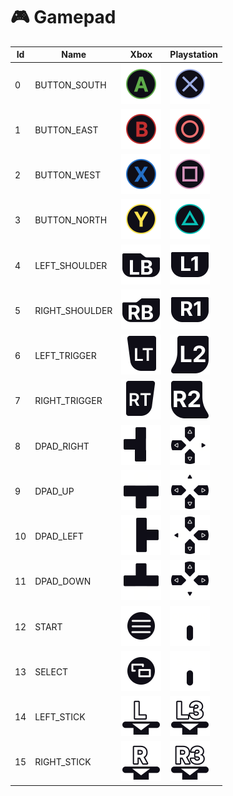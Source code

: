 # 🎮 Gamepad

| Id | Name            | Xbox                                                                                     | Playstation                                                                               |
| -- | --------------- | ---------------------------------------------------------------------------------------- | ----------------------------------------------------------------------------------------- |
| 0  | BUTTON\_SOUTH   | <img src="../.gitbook/assets/T_X_A_Color_Alt.png" alt="" width="64" height="64">           | <img src="../.gitbook/assets/T_P5_Cross_Color_Alt.png" alt="" width="64" height="64">       |
| 1  | BUTTON\_EAST    | <img src="../.gitbook/assets/T_X_B_Color_Alt.png" alt="" width="64" height="64">           | <img src="../.gitbook/assets/T_P5_Circle_Color_Alt.png" alt="" width="64" height="64">      |
| 2  | BUTTON\_WEST    | <img src="../.gitbook/assets/T_X_X_Color_Alt.png" alt="" width="64" height="64">           | <img src="../.gitbook/assets/T_P5_Square_Color_Alt.png" alt="" width="64" height="64">      |
| 3  | BUTTON\_NORTH   | <img src="../.gitbook/assets/T_X_Y_Color_Alt.png" alt="" width="64" height="64">           | <img src="../.gitbook/assets/T_P5_Triangle_Color_Alt.png" alt="" width="64" height="64">    |
| 4  | LEFT\_SHOULDER  | <img src="../.gitbook/assets/T_X_LB_Alt.png" alt="" width="64" height="64">                | <img src="../.gitbook/assets/T_P5_L1_Alt.png" alt="" width="64" height="64">                |
| 5  | RIGHT\_SHOULDER | <img src="../.gitbook/assets/T_X_RB_Alt.png" alt="" width="64" height="64">                | <img src="../.gitbook/assets/T_P5_R1_Alt.png" alt="" width="64" height="64">                |
| 6  | LEFT\_TRIGGER   | <img src="../.gitbook/assets/T_X_LT_Alt.png" alt="" width="64" height="64">                | <img src="../.gitbook/assets/T_P5_L2_Alt.png" alt="" width="64" height="64">                |
| 7  | RIGHT\_TRIGGER  | <img src="../.gitbook/assets/T_X_RT_Alt.png" alt="" width="64" height="64">                | <img src="../.gitbook/assets/T_P5_R2_Alt.png" alt="" width="64" height="64">                |
| 8  | DPAD\_RIGHT     | <img src="../.gitbook/assets/T_X_Dpad_Right_Alt.png" alt="" width="64" height="64">        | <img src="../.gitbook/assets/T_P5_Dpad_Right_Alt.png" alt="" width="64" height="64">        |
| 9  | DPAD\_UP        | <img src="../.gitbook/assets/T_X_Dpad_Up_Alt.png" alt="" width="64" height="64">           | <img src="../.gitbook/assets/T_P5_Dpad_UP_Alt.png" alt="" width="64" height="64">           |
| 10 | DPAD\_LEFT      | <img src="../.gitbook/assets/T_X_Dpad_Left_Alt (1).png" alt="" width="64" height="64">     | <img src="../.gitbook/assets/T_P5_Dpad_Left_Alt.png" alt="" width="64" height="64">         |
| 11 | DPAD\_DOWN      | <img src="../.gitbook/assets/T_X_Dpad_Down_Alt.png" alt="" width="64" height="64">         | <img src="../.gitbook/assets/T_P5_Dpad_Down_Alt.png" alt="" width="64" height="64">         |
| 12 | START           | <img src="../.gitbook/assets/T_X_X_Alt.png" alt="" width="64" height="64">                 | <img src="../.gitbook/assets/T_P5_Options_Alt.png" alt="" width="64" height="64">           |
| 13 | SELECT          | <img src="../.gitbook/assets/T_X_Share_Alt.png" alt="" width="64" height="64">             | <img src="../.gitbook/assets/T_P5_Share_Alt.png" alt="" width="64" height="64">             |
| 14 | LEFT\_STICK     | <img src="../.gitbook/assets/T_X_Left_Stick_Click_Alt.png" alt="" width="64" height="64">  | <img src="../.gitbook/assets/T_P5_Left_Stick_Click_Alt.png" alt="" width="64" height="64">  |
| 15 | RIGHT\_STICK    | <img src="../.gitbook/assets/T_X_Right_Stick_Click_Alt.png" alt="" width="64" height="64"> | <img src="../.gitbook/assets/T_P5_Right_Stick_Click_Alt.png" alt="" width="64" height="64"> |

